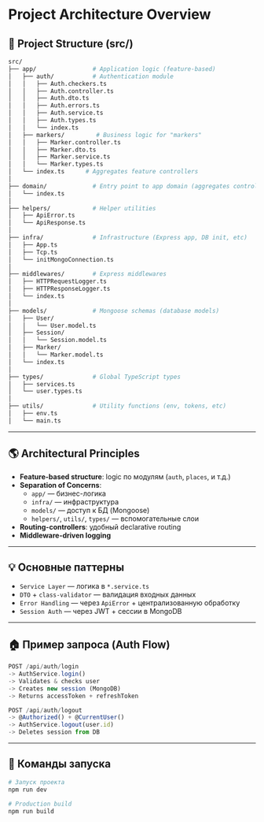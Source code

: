# Project Architecture Overview

## 📂 Project Structure (src/)

```bash
src/
├── app/                # Application logic (feature-based)
│   ├── auth/           # Authentication module
│   │   ├── Auth.checkers.ts
│   │   ├── Auth.controller.ts
│   │   ├── Auth.dto.ts
│   │   ├── Auth.errors.ts
│   │   ├── Auth.service.ts
│   │   ├── Auth.types.ts
│   │   └── index.ts
│   ├── markers/         # Business logic for "markers"
│   │   ├── Marker.controller.ts
│   │   ├── Marker.dto.ts
│   │   ├── Marker.service.ts
│   │   └── Marker.types.ts
│   └── index.ts      # Aggregates feature controllers
│
├── domain/             # Entry point to app domain (aggregates controllers)
│   └── index.ts
│
├── helpers/            # Helper utilities
│   ├── ApiError.ts
│   └── ApiResponse.ts
│
├── infra/              # Infrastructure (Express app, DB init, etc)
│   ├── App.ts
│   ├── Tcp.ts
│   └── initMongoConnection.ts
│
├── middlewares/        # Express middlewares
│   ├── HTTPRequestLogger.ts
│   ├── HTTPResponseLogger.ts
│   └── index.ts
│
├── models/             # Mongoose schemas (database models)
│   ├── User/
│   │   └── User.model.ts
│   ├── Session/
│   │   └── Session.model.ts
│   ├── Marker/
│   │   └── Marker.model.ts
│   └── index.ts
│
├── types/              # Global TypeScript types
│   ├── services.ts
│   └── user.types.ts
│
├── utils/              # Utility functions (env, tokens, etc)
│   ├── env.ts
│   └── main.ts
```

---

## 🌎 Architectural Principles

- **Feature-based structure**: logic по модулям (`auth`, `places`, и т.д.)
- **Separation of Concerns**:
  - `app/` — бизнес-логика
  - `infra/` — инфраструктура
  - `models/` — доступ к БД (Mongoose)
  - `helpers/`, `utils/`, `types/` — вспомогательные слои
- **Routing-controllers**: удобный declarative routing
- **Middleware-driven logging**

---

## 💡 Основные паттерны

- `Service Layer` — логика в `*.service.ts`
- `DTO` + `class-validator` — валидация входных данных
- `Error Handling` — через `ApiError` + централизованную обработку
- `Session Auth` — через JWT + сессии в MongoDB

---

## 🏠 Пример запроса (Auth Flow)

```ts
POST /api/auth/login
-> AuthService.login()
-> Validates & checks user
-> Creates new session (MongoDB)
-> Returns accessToken + refreshToken
```

```ts
POST /api/auth/logout
-> @Authorized() + @CurrentUser()
-> AuthService.logout(user.id)
-> Deletes session from DB
```

---

## 🚀 Команды запуска

```bash
# Запуск проекта
npm run dev

# Production build
npm run build
```
